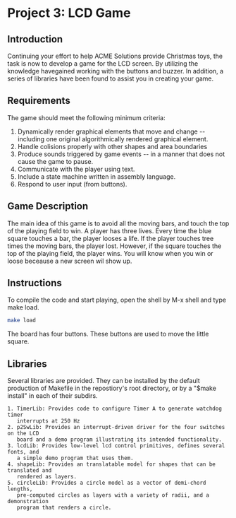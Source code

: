 # Project 3: LCD Game

## Introduction
Continuing your effort to help ACME Solutions provide Christmas toys, the
task is now to develop a game for the LCD screen. By utilizing the
knowledge havegained working with the buttons and buzzer. In addition, a
series of libraries have been found to assist you in creating your game.

## Requirements
The game should meet the following minimum criteria:

  1. Dynamically render graphical elements that move and change -- including one
     original algorithmically rendered graphical element.
  2. Handle colisions properly with other shapes and area boundaries
  3. Produce sounds triggered by game events -- in a manner that does not cause the
     game to pause.
  4. Communicate with the player using text.
  5. Include a state machine written in assembly language.
  6. Respond to user input (from buttons).

## Game Description
The main idea of this game is to avoid all the moving bars, and touch the top
of the playing field to win. A player has three lives. Every time the blue
square touches a bar, the player looses a life. If the player touches tree
times the moving bars, the player lost. However, if the square touches the top
of the playing field, the player wins. You will know when you win or loose
beceause a new screen wil show up.

## Instructions
To compile the code and start playing, open the shell by M-x shell and type
make load.
```bash
make load
```

The board has four buttons. These buttons are used to move the little square.

## Libraries
Several libraries are provided.
They can be installed by the default production of Makefile in the
repostiory's root directory, or by a "$make install" in each of their subdirs.

    1. TimerLib: Provides code to configure Timer A to generate watchdog timer
       interrupts at 250 Hz
    2. p2SwLib: Provides an interrupt-driven driver for the four switches on the LCD
       board and a demo program illustrating its intended functionality.
    3. lcdLib: Provides low-level lcd control primitives, defines several fonts, and
       a simple demo program that uses them.
    4. shapeLib: Provides an translatable model for shapes that can be translated and
       rendered as layers.
    5. circleLib: Provides a circle model as a vector of demi-chord lengths,
       pre-computed circles as layers with a variety of radii, and a demonstration
       program that renders a circle.
